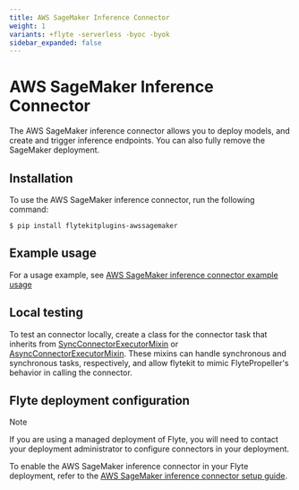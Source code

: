 ```yaml
---
title: AWS SageMaker Inference Connector
weight: 1
variants: +flyte -serverless -byoc -byok
sidebar_expanded: false
---
```


# AWS SageMaker Inference Connector

The AWS SageMaker inference connector allows you to deploy models, and create and trigger inference endpoints.
You can also fully remove the SageMaker deployment.

## Installation

To use the AWS SageMaker inference connector, run the following command:

```shell
$ pip install flytekitplugins-awssagemaker
```

## Example usage

For a usage example, see [AWS SageMaker inference connector example usage](./sagemaker-inference-connector-example-usage)

## Local testing

To test an connector locally, create a class for the connector task that inherits from
[SyncConnectorExecutorMixin](https://github.com/flyteorg/flytekit/blob/1bc8302bb7a6cf4c7048a7f93627ee25fc6b88c4/flytekit/extend/backend/base_connector.py#L304)
or [AsyncConnectorExecutorMixin](https://github.com/flyteorg/flytekit/blob/1bc8302bb7a6cf4c7048a7f93627ee25fc6b88c4/flytekit/extend/backend/base_connector.py#L354).
These mixins can handle synchronous and synchronous tasks, respectively,
and allow flytekit to mimic FlytePropeller's behavior in calling the connector.

<!-- TODO add back when page correctly relocated
For more information,
see "[Testing connectors locally](https://docs.flyte.org/en/latest/flyte_connectors/testing_connectors_in_a_local_python_environment.html)".
-->
## Flyte deployment configuration

> [!NOTE]
> If you are using a managed deployment of Flyte,
> you will need to contact your deployment administrator to configure connectors in your deployment.

To enable the AWS SageMaker inference connector in your Flyte deployment, refer to the
[AWS SageMaker inference connector setup guide](../../../deployment/flyte-connectors/sagemaker-inference).
